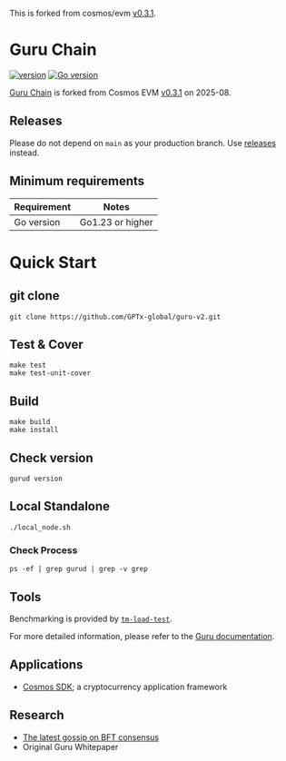 This is forked from cosmos/evm [v0.3.1](https://github.com/cosmos/evm/tree/v0.3.1).

# Guru Chain

[![version](https://img.shields.io/github/v/tag/GPTx-global/guru-v2.svg)](https://github.com/GPTx-global/guru-v2/releases/latest)
[![Go version](https://img.shields.io/badge/go-1.23+-green.svg)](https://github.com/moovweb/gvm)
<!-- admin widget setting: https://shields.io/badges/discord

[![Discord chat](https://img.shields.io/discord/1109002731580051466
.svg)](https://discord.gg/FJBTMgHEJg)
-->


[Guru Chain](https://github.com/GPTx-global/guru-v2/PAPER.md) is forked from Cosmos EVM [v0.3.1](https://github.com/cosmos/evm/releases/tag/v0.3.1) on 2025-08.

## Releases

Please do not depend on `main` as your production branch. Use [releases](https://github.com/GPTx-global/guru-v2/releases) instead.

## Minimum requirements

| Requirement | Notes            |
| ----------- |------------------|
| Go version  | Go1.23 or higher |


# Quick Start
## git clone
```
git clone https://github.com/GPTx-global/guru-v2.git
```

## Test & Cover
```
make test
make test-unit-cover
```

## Build
```
make build
make install
```
## Check version
```
gurud version
```

## Local Standalone
```
./local_node.sh
```
### Check Process
```
ps -ef | grep gurud | grep -v grep
```

## Tools

Benchmarking is provided by [`tm-load-test`](https://github.com/informalsystems/tm-load-test).

For more detailed information, please refer to the [Guru documentation](https://docs.gurufin.com).

## Applications

- [Cosmos SDK](http://github.com/reapchain/cosmos-sdk); a cryptocurrency application framework

## Research

- [The latest gossip on BFT consensus](https://arxiv.org/abs/1807.04938)
- Original Guru Whitepaper
